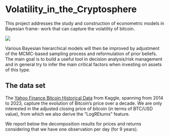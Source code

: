 # Volatility_in_the_Cryptosphere

This project addresses the study and construction of econometric models in Bayesian frame-
work that can capture the volatility of bitcoin.

<img src="https://github.com/Engrima18/Volatility_in_the_Cryptosphere/assets/93355495/03cfeea8-8d62-4bab-9a2c-af6bd2e58198" align="left"> 

</br>

Various Bayesian hierarchical models will then be improved by adjustment of the MCMC-based sampling process and reformulation of prior
beliefs.
The main goal is to build a useful tool in decision analysis/risk management and in general
try to infer the main critical factors when investing on assets of this type.

## The data set

The [Yahoo Finance Bitcoin Historical Data](https://www.kaggle.com/datasets/arslanr369/bitcoin-price-2014-2023) from Kaggle, spanning from 2014 to 2023, capture the evolution of Bitcoin’s price over a decade. We are only interested in the adjusted closing
price of bitcoin (in terms of BTC/USD value), from which we also derive the “LogREturns”
feature.

We report below the decomposition results for prices and returns considering that we have
one observation per day (for 9 years).
